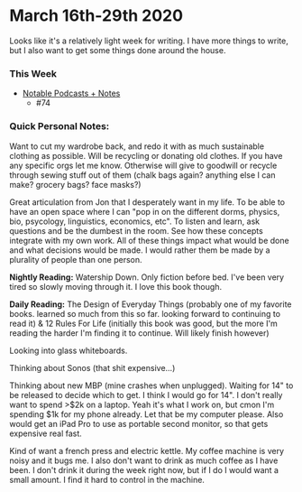 # March 16th-29th 2020

Looks like it's a relatively light week for writing. I have more things to write, but I also want to get some things done around the house. 

### This Week

* [Notable Podcasts + Notes](notable-podcasts-+-notes.md)
  * \#74

### Quick Personal Notes:

Want to cut my wardrobe back, and redo it with as much sustainable clothing as possible. Will be recycling or donating old clothes. If you have any specific orgs let me know. Otherwise will give to goodwill or recycle through sewing stuff out of them \(chalk bags again? anything else I can make? grocery bags? face masks?\)

Great articulation from Jon that I desperately want in my life. To be able to have an open space where I can "pop in on the different dorms, physics, bio, psycology, linguistics, economics, etc". To listen and learn, ask questions and be the dumbest in the room. See how these concepts integrate with my own work. All of these things impact what would be done and what decisions would be made. I would rather them be made by a plurality of people than one person. 

**Nightly Reading:** Watership Down. Only fiction before bed. I've been very tired so slowly moving through it. I love this book though.

**Daily Reading:** The Design of Everyday Things \(probably one of my favorite books. learned so much from this so far. looking forward to continuing to read it\) & 12 Rules For Life \(initially this book was good, but the more I'm reading the harder I'm finding it to continue. Will likely finish however\)

Looking into glass whiteboards.

Thinking about Sonos \(that shit expensive...\)

Thinking about new MBP \(mine crashes when unplugged\). Waiting for 14" to be released to decide which to get. I think I would go for 14". I don't really want to spend &gt;$2k on a laptop. Yeah it's what I work on, but cmon I'm spending $1k for my phone already. Let that be my computer please. Also would get an iPad Pro to use as portable second monitor, so that gets expensive real fast. 

Kind of want a french press and electric kettle. My coffee machine is very noisy and it bugs me. I also don't want to drink as much coffee as I have been. I don't drink it during the week right now, but if I do I would want a small amount. I find it hard to control in the machine. 

